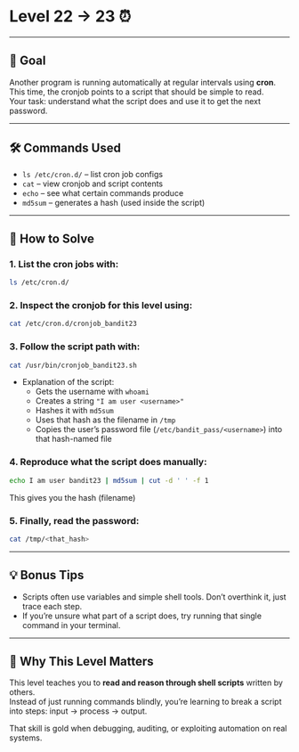 # Level 22 → 23 ⏰  

---

## 🎯 Goal  

Another program is running automatically at regular intervals using **cron**.  
This time, the cronjob points to a script that should be simple to read.  
Your task: understand what the script does and use it to get the next password.  

---

## 🛠 Commands Used  

- `ls /etc/cron.d/` – list cron job configs  
- `cat` – view cronjob and script contents  
- `echo` – see what certain commands produce  
- `md5sum` – generates a hash (used inside the script)  

---

## 🚀 How to Solve  

### 1. List the cron jobs with:
   ```bash
   ls /etc/cron.d/
   ```
### 2. Inspect the cronjob for this level using:
   ```bash
   cat /etc/cron.d/cronjob_bandit23
   ```
### 3. Follow the script path with:
   ```bash
   cat /usr/bin/cronjob_bandit23.sh
   ``` 
   - Explanation of the script:  
     - Gets the username with `whoami`  
     - Creates a string `"I am user <username>"`  
     - Hashes it with `md5sum`  
     - Uses that hash as the filename in `/tmp`  
     - Copies the user’s password file (`/etc/bandit_pass/<username>`) into that hash-named file
       
### 4. Reproduce what the script does manually:  
   ```bash
   echo I am user bandit23 | md5sum | cut -d ' ' -f 1
   ```
   This gives you the hash (filename)
   
### 5. Finally, read the password:
   ```bash
   cat /tmp/<that_hash>
   ```

---

## 💡 Bonus Tips  

- Scripts often use variables and simple shell tools. Don’t overthink it, just trace each step.  
- If you’re unsure what part of a script does, try running that single command in your terminal.  

---

## 🧠 Why This Level Matters  

This level teaches you to **read and reason through shell scripts** written by others.  
Instead of just running commands blindly, you’re learning to break a script into steps: input → process → output.

That skill is gold when debugging, auditing, or exploiting automation on real systems.  

